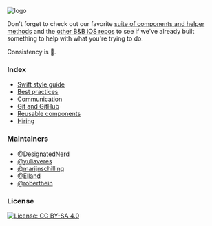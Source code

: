 ![logo](https://raw.githubusercontent.com/bakkenbaeck/iOS-playbook/master/assets/logo-v1.png)

Don't forget to check out our favorite [suite of components and helper methods](http://github.com/usesweet) and the [other B&B iOS repos](https://github.com/bakkenbaeck?language=swift) to see if we've already built something to help with what you're trying to do.

Consistency is 👸.

### Index

* [Swift style guide](STYLE_GUIDE.md)
* [Best practices](BEST_PRACTICES.md)
* [Communication](COMMUNICATION.md)
* [Git and GitHub](GIT_AND_GITHUB.md)
* [Reusable components](REUSABLE_COMPONENTS.md)
* [Hiring](HIRING.md)

### Maintainers

* [@DesignatedNerd](https://github.com/designatednerd)
* [@yuliaveres](https://github.com/yuliaveres)
* [@marijnschilling](https://github.com/marijnschilling)
* [@Elland](https://github.com/Elland)
* [@roberthein](https://github.com/roberthein)

### License

[![License: CC BY-SA 4.0](https://img.shields.io/badge/License-CC%20BY--SA%204.0-lightgrey.svg)](http://creativecommons.org/licenses/by-sa/4.0/)
